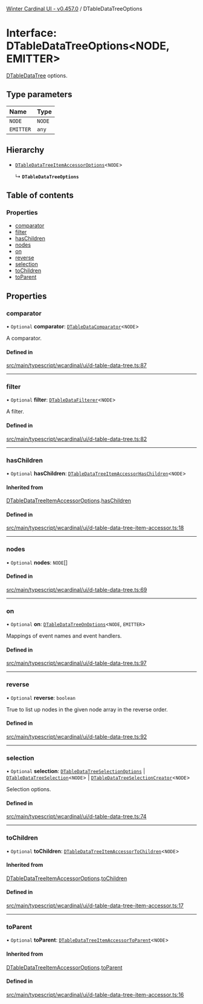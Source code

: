 [Winter Cardinal UI - v0.457.0](../index.md) / DTableDataTreeOptions

# Interface: DTableDataTreeOptions\<NODE, EMITTER\>

[DTableDataTree](../classes/DTableDataTree.md) options.

## Type parameters

| Name | Type |
| :------ | :------ |
| `NODE` | `NODE` |
| `EMITTER` | `any` |

## Hierarchy

- [`DTableDataTreeItemAccessorOptions`](DTableDataTreeItemAccessorOptions.md)\<`NODE`\>

  ↳ **`DTableDataTreeOptions`**

## Table of contents

### Properties

- [comparator](DTableDataTreeOptions.md#comparator)
- [filter](DTableDataTreeOptions.md#filter)
- [hasChildren](DTableDataTreeOptions.md#haschildren)
- [nodes](DTableDataTreeOptions.md#nodes)
- [on](DTableDataTreeOptions.md#on)
- [reverse](DTableDataTreeOptions.md#reverse)
- [selection](DTableDataTreeOptions.md#selection)
- [toChildren](DTableDataTreeOptions.md#tochildren)
- [toParent](DTableDataTreeOptions.md#toparent)

## Properties

### comparator

• `Optional` **comparator**: [`DTableDataComparator`](../index.md#dtabledatacomparator)\<`NODE`\>

A comparator.

#### Defined in

[src/main/typescript/wcardinal/ui/d-table-data-tree.ts:87](https://github.com/winter-cardinal/winter-cardinal-ui/blob/v0.457.0/src/main/typescript/wcardinal/ui/d-table-data-tree.ts#L87)

___

### filter

• `Optional` **filter**: [`DTableDataFilterer`](../index.md#dtabledatafilterer)\<`NODE`\>

A filter.

#### Defined in

[src/main/typescript/wcardinal/ui/d-table-data-tree.ts:82](https://github.com/winter-cardinal/winter-cardinal-ui/blob/v0.457.0/src/main/typescript/wcardinal/ui/d-table-data-tree.ts#L82)

___

### hasChildren

• `Optional` **hasChildren**: [`DTableDataTreeItemAccessorHasChildren`](../index.md#dtabledatatreeitemaccessorhaschildren)\<`NODE`\>

#### Inherited from

[DTableDataTreeItemAccessorOptions](DTableDataTreeItemAccessorOptions.md).[hasChildren](DTableDataTreeItemAccessorOptions.md#haschildren)

#### Defined in

[src/main/typescript/wcardinal/ui/d-table-data-tree-item-accessor.ts:18](https://github.com/winter-cardinal/winter-cardinal-ui/blob/v0.457.0/src/main/typescript/wcardinal/ui/d-table-data-tree-item-accessor.ts#L18)

___

### nodes

• `Optional` **nodes**: `NODE`[]

#### Defined in

[src/main/typescript/wcardinal/ui/d-table-data-tree.ts:69](https://github.com/winter-cardinal/winter-cardinal-ui/blob/v0.457.0/src/main/typescript/wcardinal/ui/d-table-data-tree.ts#L69)

___

### on

• `Optional` **on**: [`DTableDataTreeOnOptions`](DTableDataTreeOnOptions.md)\<`NODE`, `EMITTER`\>

Mappings of event names and event handlers.

#### Defined in

[src/main/typescript/wcardinal/ui/d-table-data-tree.ts:97](https://github.com/winter-cardinal/winter-cardinal-ui/blob/v0.457.0/src/main/typescript/wcardinal/ui/d-table-data-tree.ts#L97)

___

### reverse

• `Optional` **reverse**: `boolean`

True to list up nodes in the given node array in the reverse order.

#### Defined in

[src/main/typescript/wcardinal/ui/d-table-data-tree.ts:92](https://github.com/winter-cardinal/winter-cardinal-ui/blob/v0.457.0/src/main/typescript/wcardinal/ui/d-table-data-tree.ts#L92)

___

### selection

• `Optional` **selection**: [`DTableDataTreeSelectionOptions`](DTableDataTreeSelectionOptions.md) \| [`DTableDataTreeSelection`](DTableDataTreeSelection.md)\<`NODE`\> \| [`DTableDataTreeSelectionCreator`](../index.md#dtabledatatreeselectioncreator)\<`NODE`\>

Selection options.

#### Defined in

[src/main/typescript/wcardinal/ui/d-table-data-tree.ts:74](https://github.com/winter-cardinal/winter-cardinal-ui/blob/v0.457.0/src/main/typescript/wcardinal/ui/d-table-data-tree.ts#L74)

___

### toChildren

• `Optional` **toChildren**: [`DTableDataTreeItemAccessorToChildren`](../index.md#dtabledatatreeitemaccessortochildren)\<`NODE`\>

#### Inherited from

[DTableDataTreeItemAccessorOptions](DTableDataTreeItemAccessorOptions.md).[toChildren](DTableDataTreeItemAccessorOptions.md#tochildren)

#### Defined in

[src/main/typescript/wcardinal/ui/d-table-data-tree-item-accessor.ts:17](https://github.com/winter-cardinal/winter-cardinal-ui/blob/v0.457.0/src/main/typescript/wcardinal/ui/d-table-data-tree-item-accessor.ts#L17)

___

### toParent

• `Optional` **toParent**: [`DTableDataTreeItemAccessorToParent`](../index.md#dtabledatatreeitemaccessortoparent)\<`NODE`\>

#### Inherited from

[DTableDataTreeItemAccessorOptions](DTableDataTreeItemAccessorOptions.md).[toParent](DTableDataTreeItemAccessorOptions.md#toparent)

#### Defined in

[src/main/typescript/wcardinal/ui/d-table-data-tree-item-accessor.ts:16](https://github.com/winter-cardinal/winter-cardinal-ui/blob/v0.457.0/src/main/typescript/wcardinal/ui/d-table-data-tree-item-accessor.ts#L16)

